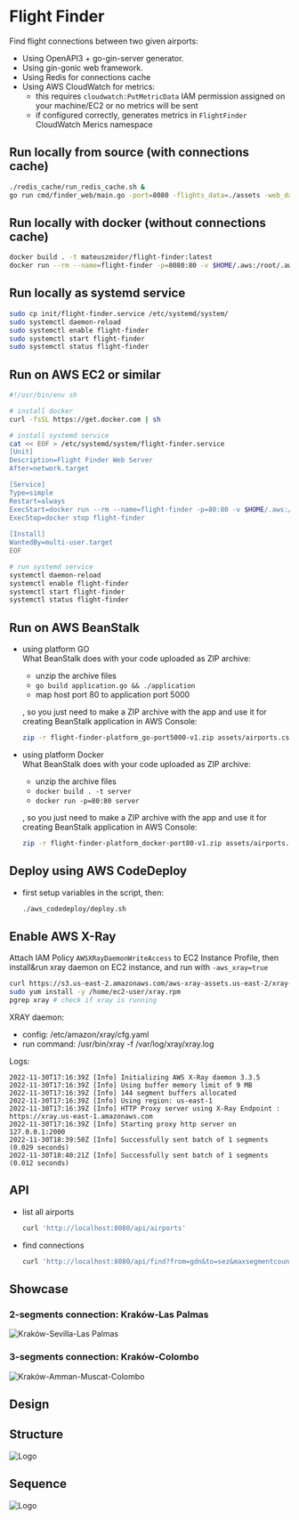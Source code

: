 # Flight Finder

Find flight connections between two given airports:  
- Using OpenAPI3 + go-gin-server generator.  
- Using gin-gonic web framework.   
- Using Redis for connections cache
- Using AWS CloudWatch for metrics:
  - this requires `cloudwatch:PutMetricData` IAM permission assigned on your machine/EC2 or no metrics will be sent
  - if configured correctly, generates metrics in `FlightFinder` CloudWatch Merics namespace

## Run locally from source (with connections cache)

```sh
./redis_cache/run_redis_cache.sh &  
go run cmd/finder_web/main.go -port=8080 -flights_data=./assets -web_data=./web -aws_region=us-east-1 -redis_addr=localhost:6379 -redis_pass=CACHE
```

## Run locally with docker (without connections cache)

```sh
docker build . -t mateuszmidor/flight-finder:latest
docker run --rm --name=flight-finder -p=8080:80 -v $HOME/.aws:/root/.aws mateuszmidor/flight-finder:latest
```

## Run locally as systemd service

```sh
sudo cp init/flight-finder.service /etc/systemd/system/
sudo systemctl daemon-reload 
sudo systemctl enable flight-finder
sudo systemctl start flight-finder
sudo systemctl status flight-finder
```

## Run on AWS EC2 or similar

```sh
#!/usr/bin/env sh

# install docker
curl -fsSL https://get.docker.com | sh

# install systemd service
cat << EOF > /etc/systemd/system/flight-finder.service
[Unit] 
Description=Flight Finder Web Server 
After=network.target 

[Service] 
Type=simple 
Restart=always  
ExecStart=docker run --rm --name=flight-finder -p=80:80 -v $HOME/.aws:/root/.aws mateuszmidor/flight-finder:latest
ExecStop=docker stop flight-finder 
                                   
[Install] 
WantedBy=multi-user.target
EOF

# run systemd service
systemctl daemon-reload    
systemctl enable flight-finder
systemctl start flight-finder
systemctl status flight-finder
```

## Run on AWS BeanStalk

- using platform GO  
    What BeanStalk does with your code uploaded as ZIP archive:
    - unzip the archive files
    - `go build application.go && ./application`
    - map host port 80 to application port 5000

    , so you just need to make a ZIP archive with the app and use it for creating BeanStalk application in AWS Console:

    ```sh
    zip -r flight-finder-platform_go-port5000-v1.zip assets/airports.csv.gz assets/nations.csv.gz assets/segments.csv.gz go.mod go.sum web/ pkg/ cmd/ application.go
    ```
- using platform Docker  
    What BeanStalk does with your code uploaded as ZIP archive:
    - unzip the archive files
    - `docker build . -t server`
    - `docker run -p=80:80 server`

    , so you just need to make a ZIP archive with the app and use it for creating BeanStalk application in AWS Console:
    ```sh
    zip -r flight-finder-platform_docker-port80-v1.zip assets/airports.csv.gz assets/nations.csv.gz assets/segments.csv.gz go.mod go.sum web/ scripts/ api/ pkg/ cmd/ Dockerfile
    ``` 

## Deploy using AWS CodeDeploy

- first setup variables in the script, then:
    ```sh
    ./aws_codedeploy/deploy.sh
    ```


## Enable AWS X-Ray

Attach IAM Policy `AWSXRayDaemonWriteAccess` to EC2 Instance Profile, then install&run xray daemon on EC2 instance, and run with `-aws_xray=true`

```sh
curl https://s3.us-east-2.amazonaws.com/aws-xray-assets.us-east-2/xray-daemon/aws-xray-daemon-3.x.rpm -o /home/ec2-user/xray.rpm
sudo yum install -y /home/ec2-user/xray.rpm
pgrep xray # check if xray is running
```
XRAY daemon:
- config: /etc/amazon/xray/cfg.yaml
- run command: /usr/bin/xray -f /var/log/xray/xray.log


Logs:
```log
2022-11-30T17:16:39Z [Info] Initializing AWS X-Ray daemon 3.3.5
2022-11-30T17:16:39Z [Info] Using buffer memory limit of 9 MB
2022-11-30T17:16:39Z [Info] 144 segment buffers allocated
2022-11-30T17:16:39Z [Info] Using region: us-east-1
2022-11-30T17:16:39Z [Info] HTTP Proxy server using X-Ray Endpoint : https://xray.us-east-1.amazonaws.com
2022-11-30T17:16:39Z [Info] Starting proxy http server on 127.0.0.1:2000
2022-11-30T18:39:50Z [Info] Successfully sent batch of 1 segments (0.029 seconds)
2022-11-30T18:40:21Z [Info] Successfully sent batch of 1 segments (0.012 seconds)
```


## API

- list all airports
    ```sh
    curl 'http://localhost:8080/api/airports'
    ```

- find connections
    ```sh 
    curl 'http://localhost:8080/api/find?from=gdn&to=sez&maxsegmentcount=2'
    ```

## Showcase

### 2-segments connection: Kraków-Las Palmas

![Kraków-Sevilla-Las Palmas](./website/krk-svq-lpa.png)

### 3-segments connection: Kraków-Colombo

![Kraków-Amman-Muscat-Colombo](./website/krk-amm-mct-cmb.png)


## Design

## Structure

![Logo](docs/component.png)

## Sequence

![Logo](website/sequence.png)
